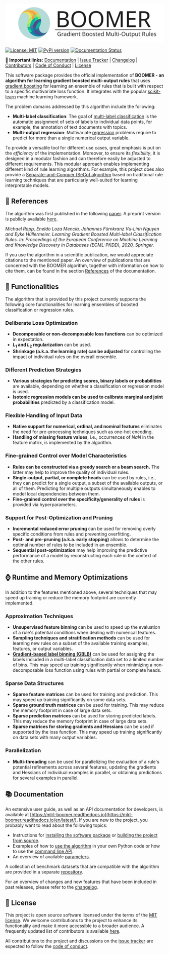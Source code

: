<p align="center">
  <picture>
    <source media="(prefers-color-scheme: dark)" srcset="https://github.com/mrapp-ke/MLRL-Boomer/raw/main/doc/_static/logo_dark.svg">
    <source media="(prefers-color-scheme: light)" srcset="https://github.com/mrapp-ke/MLRL-Boomer/raw/main/doc/_static/logo_light.svg">
    <img alt="BOOMER - Gradient Boosted Multi-Label Classification Rules" src="https://github.com/mrapp-ke/MLRL-Boomer/raw/main/assets/logo_light.svg">
  </picture>
</p>

[![License: MIT](https://img.shields.io/badge/License-MIT-yellow.svg)](https://opensource.org/licenses/MIT) [![PyPI version](https://badge.fury.io/py/mlrl-boomer.svg)](https://badge.fury.io/py/mlrl-boomer) [![Documentation Status](https://readthedocs.org/projects/mlrl-boomer/badge/?version=latest)](https://mlrl-boomer.readthedocs.io/en/latest/?badge=latest)

**:link: Important links:** [Documentation](https://mlrl-boomer.readthedocs.io/en/latest/) | [Issue Tracker](https://github.com/mrapp-ke/MLRL-Boomer/issues) | [Changelog](https://mlrl-boomer.readthedocs.io/en/latest/misc/CHANGELOG.html) | [Contributors](https://mlrl-boomer.readthedocs.io/en/latest/misc/CONTRIBUTORS.html) | [Code of Conduct](https://mlrl-boomer.readthedocs.io/en/latest/misc/CODE_OF_CONDUCT.html) | [License](https://mlrl-boomer.readthedocs.io/en/latest/misc/LICENSE.html)

This software package provides the official implementation of **BOOMER - an algorithm for learning gradient boosted multi-output rules** that uses [gradient boosting](https://en.wikipedia.org/wiki/Gradient_boosting) for learning an ensemble of rules that is built with respect to a specific multivariate loss function. It integrates with the popular [scikit-learn](https://scikit-learn.org) machine learning framework.

The problem domains addressed by this algorithm include the following:

- **Multi-label classification**: The goal of [multi-label classification](https://en.wikipedia.org/wiki/Multi-label_classification) is the automatic assignment of sets of labels to individual data points, for example, the annotation of text documents with topics.
- **Multi-output regression**: Multivariate [regression](https://en.wikipedia.org/wiki/Regression_analysis) problems require to predict for more than a single numerical output variable.

To provide a versatile tool for different use cases, great emphasis is put on the *efficiency* of the implementation. Moreover, to ensure its *flexibility*, it is designed in a modular fashion and can therefore easily be adjusted to different requirements. This modular approach enables implementing different kind of rule learning algorithms. For example, this project does also provide a [Separate-and-Conquer (SeCo) algorithm](https://mlrl-boomer.readthedocs.io/en/latest/user_guide/seco/index.html) based on traditional rule learning techniques that are particularly well-suited for learning interpretable models.

## :book: References

The algorithm was first published in the following [paper](https://doi.org/10.1007/978-3-030-67664-3_8). A preprint version is publicly available [here](https://arxiv.org/pdf/2006.13346.pdf).

*Michael Rapp, Eneldo Loza Mencía, Johannes Fürnkranz Vu-Linh Nguyen and Eyke Hüllermeier. Learning Gradient Boosted Multi-label Classification Rules. In: Proceedings of the European Conference on Machine Learning and Knowledge Discovery in Databases (ECML-PKDD), 2020, Springer.*

If you use the algorithm in a scientific publication, we would appreciate citations to the mentioned paper. An overview of publications that are concerned with the BOOMER algorithm, together with information on how to cite them, can be found in the section [References](https://mlrl-boomer.readthedocs.io/en/latest/misc/references.html) of the documentation.

## :wrench: Functionalities

The algorithm that is provided by this project currently supports the following core functionalities for learning ensembles of boosted classification or regression rules.

### Deliberate Loss Optimization

- **Decomposable or non-decomposable loss functions** can be optimized in expectation.
- **$L_1$ and $L_2$ regularization** can be used.
- **Shrinkage (a.k.a. the learning rate) can be adjusted** for controlling the impact of individual rules on the overall ensemble.

### Different Prediction Strategies

- **Various strategies for predicting scores, binary labels or probabilities** are available, depending on whether a classification or regression model is used.
- **Isotonic regression models can be used to calibrate marginal and joint probabilities** predicted by a classification model.

### Flexible Handling of Input Data

- **Native support for numerical, ordinal, and nominal features** eliminates the need for pre-processing techniques such as one-hot encoding.
- **Handling of missing feature values**, i.e., occurrences of *NaN* in the feature matrix, is implemented by the algorithm.

### Fine-grained Control over Model Characteristics

- **Rules can be constructed via a greedy search or a beam search.** The latter may help to improve the quality of individual rules.
- **Single-output, partial, or complete heads** can be used by rules, i.e., they can predict for a single output, a subset of the available outputs, or all of them. Predicting for multiple outputs simultaneously enables to model local dependencies between them.
- **Fine-grained control over the specificity/generality of rules** is provided via hyperparameters.

### Support for Post-Optimization and Pruning

- **Incremental reduced error pruning** can be used for removing overly specific conditions from rules and preventing overfitting.
- **Post- and pre-pruning (a.k.a. early stopping)** allows to determine the optimal number of rules to be included in an ensemble.
- **Sequential post-optimization** may help improving the predictive performance of a model by reconstructing each rule in the context of the other rules.

## :watch: Runtime and Memory Optimizations

In addition to the features mentioned above, several techniques that may speed up training or reduce the memory footprint are currently implemented.

### Approximation Techniques

- **Unsupervised feature binning** can be used to speed up the evaluation of a rule's potential conditions when dealing with numerical features.
- **Sampling techniques and stratification methods** can be used for learning new rules on a subset of the available training examples, features, or output variables.
- **[Gradient-based label binning (GBLB)](https://arxiv.org/pdf/2106.11690.pdf)** can be used for assigning the labels included in a multi-label classification data set to a limited number of bins. This may speed up training significantly when minimizing a non-decomposable loss function using rules with partial or complete heads.

### Sparse Data Structures

- **Sparse feature matrices** can be used for training and prediction. This may speed up training significantly on some data sets.
- **Sparse ground truth matrices** can be used for training. This may reduce the memory footprint in case of large data sets.
- **Sparse prediction matrices** can be used for storing predicted labels. This may reduce the memory footprint in case of large data sets.
- **Sparse matrices for storing gradients and Hessians** can be used if supported by the loss function. This may speed up training significantly on data sets with many output variables.

### Parallelization

- **Multi-threading** can be used for parallelizing the evaluation of a rule's potential refinements across several features, updating the gradients and Hessians of individual examples in parallel, or obtaining predictions for several examples in parallel.

## :books: Documentation

An extensive user guide, as well as an API documentation for developers, is available at [https://mlrl-boomer.readthedocs.io](https://mlrl-boomer.readthedocs.io/en/latest/). If you are new to the project, you probably want to read about the following topics:

- Instructions for [installing the software package](https://mlrl-boomer.readthedocs.io/en/latest/quickstart/installation.html) or [building the project from source](https://mlrl-boomer.readthedocs.io/en/latest/developer_guide/compilation.html).
- Examples of how to [use the algorithm](https://mlrl-boomer.readthedocs.io/en/latest/quickstart/usage.html) in your own Python code or how to use the [command line API](https://mlrl-boomer.readthedocs.io/en/latest/quickstart/testbed.html).
- An overview of available [parameters](https://mlrl-boomer.readthedocs.io/en/latest/user_guide/boosting/parameters.html).

A collection of benchmark datasets that are compatible with the algorithm are provided in a separate [repository](https://github.com/mrapp-ke/Boomer-Datasets).

For an overview of changes and new features that have been included in past releases, please refer to the [changelog](https://mlrl-boomer.readthedocs.io/en/latest/misc/CHANGELOG.html).

## :scroll: License

This project is open source software licensed under the terms of the [MIT license](https://mlrl-boomer.readthedocs.io/en/latest/misc/LICENSE.html). We welcome contributions to the project to enhance its functionality and make it more accessible to a broader audience. A frequently updated list of contributors is available [here](https://mlrl-boomer.readthedocs.io/en/latest/misc/CONTRIBUTORS.html).

All contributions to the project and discussions on the [issue tracker](https://github.com/mrapp-ke/MLRL-Boomer/issues) are expected to follow the [code of conduct](https://mlrl-boomer.readthedocs.io/en/latest/misc/CODE_OF_CONDUCT.html).
